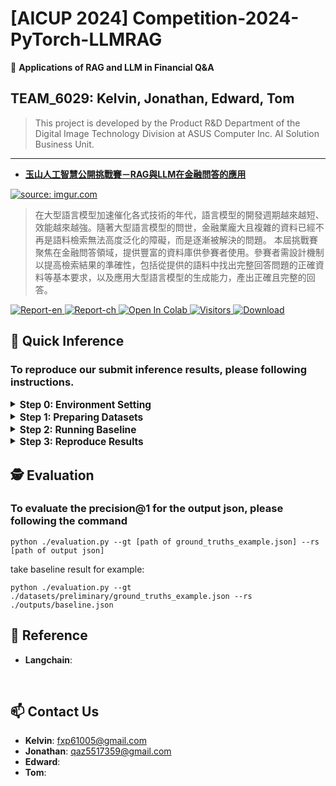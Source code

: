 # [AICUP 2024] Competition-2024-PyTorch-LLMRAG

💬 **Applications of RAG and LLM in Financial Q&A**  

## TEAM_6029: Kelvin, Jonathan, Edward, Tom   
> This project is developed by the Product R&D Department of the Digital Image Technology Division at ASUS Computer Inc. AI Solution Business Unit.

---

- [**玉山人工智慧公開挑戰賽－RAG與LLM在金融問答的應用**](https://tbrain.trendmicro.com.tw/Competitions/Details/37)  

<a href="https://tbrain.trendmicro.com.tw/Competitions/Details/37"><img src="https://i.imgur.com/TODO.png" title="source: imgur.com" /></a>  
> 在大型語言模型加速催化各式技術的年代，語言模型的開發週期越來越短、效能越來越強。隨著大型語言模型的問世，金融業龐大且複雜的資料已經不再是語料檢索無法高度泛化的障礙，而是逐漸被解決的問題。
> 本屆挑戰賽聚焦在金融問答領域，提供豐富的資料庫供參賽者使用。參賽者需設計機制以提高檢索結果的準確性，包括從提供的語料中找出完整回答問題的正確資料等基本要求，以及應用大型語言模型的生成能力，產出正確且完整的回答。

<a href="https://drive.google.com/TODO" target="_blank">
  <img src="https://img.shields.io/badge/Supplementary-Report_EN-yellow" alt="Report-en">
</a>

<a href="https://drive.google.com/TODO" target="_blank">
  <img src="https://img.shields.io/badge/Supplementary-Report_CH-yellow" alt="Report-ch">
</a>

<a href="https://colab.research.google.com/drive/TODO" target="_blank">
  <img src="https://colab.research.google.com/assets/colab-badge.svg" alt="Open In Colab">
</a>

<a href="https://api.visitorbadge.io/api/visitors?path=https%3A%2F%2Fgithub.com%2FFanChiMao%2FCompetition-2024-PyTorch-LLMRAG&label=visitors&countColor=%232ccce4&style=plastic" target="_blank">
  <img src="https://api.visitorbadge.io/api/visitors?path=https%3A%2F%2Fgithub.com%2FFanChiMao%2FCompetition-2024-PyTorch-LLMRAG&label=visitors&countColor=%232ccce4&style=plastic" alt="Visitors">
</a>

<a href="https://img.shields.io/github/downloads/FanChiMao/Competition-2024-PyTorch-LLMRAG/total" target="_blank">
  <img src="https://img.shields.io/github/downloads/FanChiMao/Competition-2024-PyTorch-LLMRAG/total" alt="Download">
</a>


## 📌 Quick Inference
### To reproduce our submit inference results, please following instructions.

<details>
  <summary><span style="font-size: 1.1em; vertical-align: middle;"><b>Step 0: Environment Setting</b></span></summary>

  - **Download the Repo**
    ```commandline
    git clone https://github.com/FanChiMao/Competition-2024-PyTorch-LLMRAG.git
    cd Competition-2024-PyTorch-LLMRAG
    git submodule update --init
    ```
  
  - **Prepare the environment**  
    ❗ **Noted:** Please check your GPU and OS environment, and go to the [**PyTorch Website**](https://pytorch.org/get-started/previous-versions/) to install Pytorch first. 

    ```commandline
    conda create --name LLMRAG python=3.10  # to reproduce the results, you have to install python 3.10
    pip install torch torchvision torchaudio --index-url https://download.pytorch.org/whl/cu118  # take cuda 11.8 as example
    pip install -r requirements.txt
    ```
  
  <br>
  
</details>


<details>
  <summary><span style="font-size: 1.1em; vertical-align: middle;"><b>Step 1: Preparing Datasets</b></span></summary>

  - Go to the [**official website**](https://tbrain.trendmicro.com.tw/Competitions/Details/37) to download the datasets. (due to the policy, we can't provide the dataset)

  - You can directly run the script
    ```commandline
    cd scripts
    1.download_preliminary_data.bat
    ```
    
    or run the snippet at [**./datasets/download_preliminary_datasets.py**](./datasets/download_preliminary_datasets.py)
    ```commandline
    cd datasets
    python ./download_preliminary_datasets.py
    ```
    
  - Place the dataset in [./datasets](datasets).  

  <br>
  
</details>


<details>
  <summary><span style="font-size: 1.1em; vertical-align: middle;"><b>Step 2: Running Baseline</b></span></summary>

  - You can directly run the script to run the baseline code
    ```commandline
    cd scripts
    2.run_baseline_code.bat
    ```
    or run the snippet at [**./main_baseline.py**](./main_baseline.py)
    
    ```commandline
    python ./main_baseline.py
    ```
    
  - After running the baseline code, it will generate the json result on [**./output/baseline.json**](outputs/baseline.json)

  <br>
  
</details>


<details>
  <summary><span style="font-size: 1.1em; vertical-align: middle;"><b>Step 3: Reproduce Results</b></span></summary>

  - To reproduce our submitted results, you can run 
    ```commandline
    cd scripts
    3.run_preliminary_results.bat
    ```
    or run the snippet at [**./main_preliminary.py**](./main_preliminary.py)
    
    ```commandline
    python ./preliminary_results.py
    ```

  - After running the baseline code, it will generate the json result on [**./output/preliminary_results.json**](outputs/preliminary_results.json)

  <br>
  
</details>


## 🕵️ Evaluation

### To evaluate the precision@1 for the output json, please following the command  

```commandline
python ./evaluation.py --gt [path of ground_truths_example.json] --rs [path of output json]
```

take baseline result for example:
```commandline
python ./evaluation.py --gt ./datasets/preliminary/ground_truths_example.json --rs ./outputs/baseline.json
```


## 🧾 Reference
- **Langchain**: 

<br>



## 📫 Contact Us
- **Kelvin**: [fxp61005@gmail.com]()  
- **Jonathan**: [qaz5517359@gmail.com]()  
- **Edward**: []()
- **Tom**: []()
